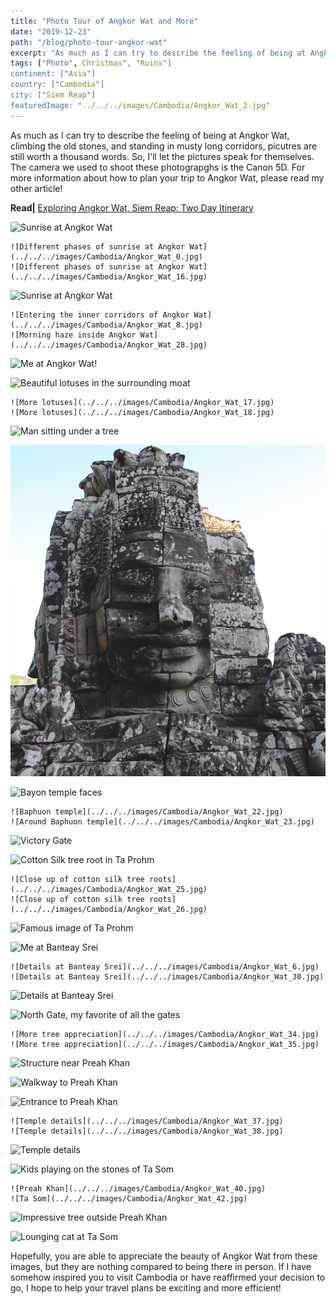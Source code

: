 ```yaml
---
title: "Photo Tour of Angkor Wat and More"
date: "2019-12-23"
path: "/blog/photo-tour-angkor-wat"
excerpt: "As much as I can try to describe the feeling of being at Angkor Wat, climbing the old stones, and standing in musty long corridors, pictures are still worth a thousand words."
tags: ["Photo", Christmas", "Ruins"]
continent: ["Asia"]
country: ["Cambodia"]
city: ["Siem Reap"]
featuredImage: "../../../images/Cambodia/Angkor_Wat_2.jpg"
---
```


As much as I can try to describe the feeling of being at Angkor Wat, climbing the old stones, and standing in musty long corridors, picutres are still worth a thousand words. So, I'll let the pictures speak for themselves. The camera we used to shoot these photograpghs is the Canon 5D. For more information about how to plan your trip to Angkor Wat, please read my other article!

**Read|** [Exploring Angkor Wat, Siem Reap: Two Day Itinerary](/blog/exploring-angkor-wat)

![Sunrise at Angkor Wat](../../../images/Cambodia/Angkor_Wat_12.jpg)

```grid|2|
![Different phases of sunrise at Angkor Wat](../../../images/Cambodia/Angkor_Wat_0.jpg) 
![Different phases of sunrise at Angkor Wat](../../../images/Cambodia/Angkor_Wat_16.jpg) 
```
![Sunrise at Angkor Wat](../../../images/Cambodia/Angkor_Wat_13.jpg)

```grid|2|
![Entering the inner corridors of Angkor Wat](../../../images/Cambodia/Angkor_Wat_8.jpg) 
![Morning haze inside Angkor Wat](../../../images/Cambodia/Angkor_Wat_28.jpg) 
```
![Me at Angkor Wat!](../../../images/Cambodia/Angkor_Wat_29.jpg)

![Beautiful lotuses in the surrounding moat](../../../images/Cambodia/Angkor_Wat_15.jpg)

```grid|2|
![More lotuses](../../../images/Cambodia/Angkor_Wat_17.jpg) 
![More lotuses](../../../images/Cambodia/Angkor_Wat_18.jpg) 
```
![Man sitting under a tree](../../../images/Cambodia/Angkor_Wat_19.jpg)

![Close up of Bayon face](../../../images/Cambodia/Angkor_Wat_21.jpg)

![Bayon temple faces](../../../images/Cambodia/Angkor_Wat_4.jpg)

```grid|2|
![Baphuon temple](../../../images/Cambodia/Angkor_Wat_22.jpg) 
![Around Baphuon temple](../../../images/Cambodia/Angkor_Wat_23.jpg) 
```
![Victory Gate](../../../images/Cambodia/Angkor_Wat_24.jpg)

![Cotton Silk tree root in Ta Prohm](../../../images/Cambodia/Angkor_Wat_27.jpg)

```grid|2|
![Close up of cotton silk tree roots](../../../images/Cambodia/Angkor_Wat_25.jpg) 
![Close up of cotton silk tree roots](../../../images/Cambodia/Angkor_Wat_26.jpg) 
```
![Famous image of Ta Prohm](../../../images/Cambodia/Angkor_Wat_5.jpg)

![Me at Banteay Srei](../../../images/Cambodia/Angkor_Wat_31.jpg)

```grid|2|
![Details at Banteay Srei](../../../images/Cambodia/Angkor_Wat_6.jpg) 
![Details at Banteay Srei](../../../images/Cambodia/Angkor_Wat_30.jpg) 
```

![Details at Banteay Srei](../../../images/Cambodia/Angkor_Wat_32.jpg)

![North Gate, my favorite of all the gates](../../../images/Cambodia/Angkor_Wat_33.jpg)

```grid|2|
![More tree appreciation](../../../images/Cambodia/Angkor_Wat_34.jpg) 
![More tree appreciation](../../../images/Cambodia/Angkor_Wat_35.jpg) 
```
![Structure near Preah Khan](../../../images/Cambodia/Angkor_Wat_45.jpg)

![Walkway to Preah Khan](../../../images/Cambodia/Angkor_Wat_36.jpg)

![Entrance to Preah Khan](../../../images/Cambodia/Angkor_Wat_1.jpg)

```grid|2|
![Temple details](../../../images/Cambodia/Angkor_Wat_37.jpg) 
![Temple details](../../../images/Cambodia/Angkor_Wat_38.jpg) 
```
![Temple details](../../../images/Cambodia/Angkor_Wat_39.jpg)

![Kids playing on the stones of Ta Som](../../../images/Cambodia/Angkor_Wat_41.jpg)

```grid|2|
![Preah Khan](../../../images/Cambodia/Angkor_Wat_40.jpg) 
![Ta Som](../../../images/Cambodia/Angkor_Wat_42.jpg) 
```
![Impressive tree outside Preah Khan](../../../images/Cambodia/Angkor_Wat_9.jpg)

![Lounging cat at Ta Som](../../../images/Cambodia/Angkor_Wat_43.jpg)

Hopefully, you are able to appreciate the beauty of Angkor Wat from these images, but they are nothing compared to being there in person. If I have somehow inspired you to visit Cambodia or have reaffirmed your decision to go, I hope to help your travel plans be exciting and more efficient!

